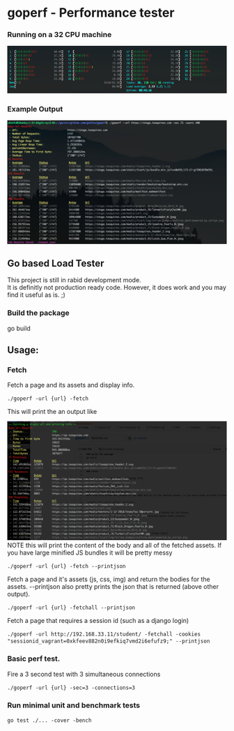 # goperf - Performance tester

### Running on a 32 CPU machine
![Alt text](readme_imgs/GoPerf.png?raw=true "GoPerf")

### Example Output
![Alt text](readme_imgs/GoPerfOutput.png?raw=true "Output")

## Go based Load Tester
This project is still in rabid development mode.  
It is definitly not production ready code.
However, it does work and you may find it useful as is.  ;)

### Build the package
go build

## Usage:

### Fetch

Fetch a page and its assets and display info.  
```
./goperf -url {url} -fetch
```
This will print the an output like

![Alt text](readme_imgs/Fetch.png?raw=true "Fetch")
NOTE this will print the content of the body and all of the fetched assets. If you have large minified JS bundles it will be pretty messy
```
./goperf -url {url} -fetch --printjson
```

Fetch a page and it's assets (js, css, img) and return the bodies for the assets.
--printjson also pretty prints the json that is returned (above other output).
```
./goperf -url {url} -fetchall --printjson
```

Fetch a page that requires a session id (such as a django login)

```
./goperf -url http://192.168.33.11/student/ -fetchall -cookies "sessionid_vagrant=0xkfeev882n0i9efkiq7vmd2i6efufz9;" --printjson
```

### Basic perf test.

Fire a 3 second test with 3 simultaneous connections
```
./goperf -url {url} -sec=3 -connections=3
```



### Run minimal unit and benchmark tests
```
go test ./... -cover -bench
```
